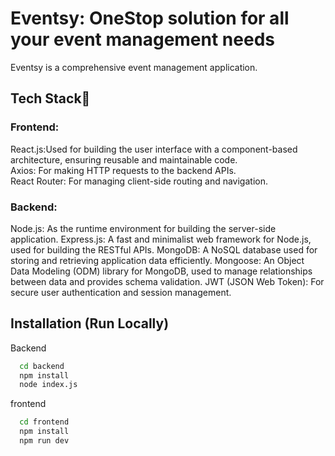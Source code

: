 

# Eventsy: OneStop solution for all your event management needs
Eventsy is a comprehensive event management application.

## Tech Stack🔧

### Frontend:

React.js:Used for building the user interface with a component-based architecture, ensuring reusable and maintainable code.<br/>
Axios: For making HTTP requests to the backend APIs.<br/>
React Router: For managing client-side routing and navigation.

### Backend:

Node.js: As the runtime environment for building the server-side application.
Express.js: A fast and minimalist web framework for Node.js, used for building the RESTful APIs.
MongoDB: A NoSQL database used for storing and retrieving application data efficiently.
Mongoose: An Object Data Modeling (ODM) library for MongoDB, used to manage relationships between data and provides schema validation.
JWT (JSON Web Token): For secure user authentication and session management.



## Installation (Run Locally)

Backend
```bash
  cd backend
  npm install
  node index.js
```

frontend
```bash
  cd frontend
  npm install
  npm run dev
  ```

  
    
